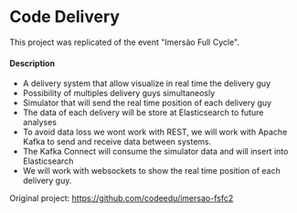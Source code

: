 # Code Delivery

This project was replicated of the event "Imersão Full Cycle".

#### Description
- A delivery system that allow visualize in real time the delivery guy
- Possibility of multiples delivery guys simultaneosly
- Simulator that will send the real time position of each delivery guy
- The data of each delivery will be store at Elasticsearch to future analyses
- To avoid data loss we wont work with REST, we will work with Apache Kafka to send and receive data between systems.
- The Kafka Connect will consume the simulator data and will insert into Elasticsearch
- We will work with websockets to show the real time position of each delivery guy.

Original project: https://github.com/codeedu/imersao-fsfc2
